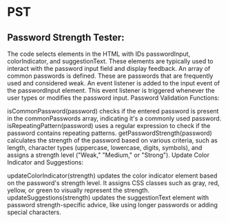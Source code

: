 # PST
## Password Strength Tester:

The code selects elements in the HTML with IDs passwordInput, colorIndicator, and suggestionText. These elements are typically used to interact with the password input field and display feedback.
An array of common passwords is defined. These are passwords that are frequently used and considered weak.
An event listener is added to the input event of the passwordInput element. This event listener is triggered whenever the user types or modifies the password input.
Password Validation Functions:

isCommonPassword(password) checks if the entered password is present in the commonPasswords array, indicating it's a commonly used password.
isRepeatingPattern(password) uses a regular expression to check if the password contains repeating patterns.
getPasswordStrength(password) calculates the strength of the password based on various criteria, such as length, character types (uppercase, lowercase, digits, symbols), and assigns a strength level ("Weak," "Medium," or "Strong").
Update Color Indicator and Suggestions:

updateColorIndicator(strength) updates the color indicator element based on the password's strength level. It assigns CSS classes such as gray, red, yellow, or green to visually represent the strength.
updateSuggestions(strength) updates the suggestionText element with password strength-specific advice, like using longer passwords or adding special characters.
